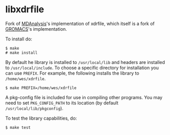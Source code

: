 # libxdrfile

Fork of [MDAnalysis](https://github.com/MDAnalysis/mdanalysis)'s implementation of
xdrfile, which itself is a fork of [GROMACS](https://www.gromacs.org)'s
implementation.

To install do:

    $ make
    # make install

By default he library is installed to `/usr/local/lib` and headers are installed
to `/usr/local/include`. To choose a specific directory for installation you can
use `PREFIX`. For example, the following installs the library to
`/home/wes/xdrfile`.

    $ make PREFIX=/home/wes/xdrfile

A pkg-config file is included for use in compiling other programs. You may need
to set `PKG_CONFIG_PATH` to its location (by default `/usr/local/lib/pkgconfig`).

To test the library capabilities, do:

    $ make test
